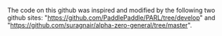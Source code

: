 The code on this github was inspired and modified by the following two github sites: "https://github.com/PaddlePaddle/PARL/tree/develop" and "https://github.com/suragnair/alpha-zero-general/tree/master".